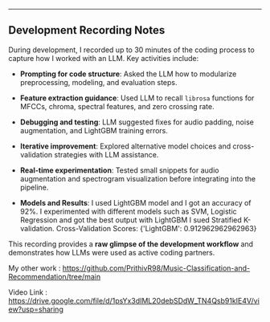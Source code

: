 ---

## Development Recording Notes

During development, I recorded up to 30 minutes of the coding process to capture how I worked with an LLM. Key activities include:

- **Prompting for code structure**: Asked the LLM how to modularize preprocessing, modeling, and evaluation steps.
- **Feature extraction guidance**: Used LLM to recall `librosa` functions for MFCCs, chroma, spectral features, and zero crossing rate.
- **Debugging and testing**: LLM suggested fixes for audio padding, noise augmentation, and LightGBM training errors.
- **Iterative improvement**: Explored alternative model choices and cross-validation strategies with LLM assistance.
- **Real-time experimentation**: Tested small snippets for audio augmentation and spectrogram visualization before integrating into the pipeline.

- **Models and Results**: I used LightGBM model and I got an accuracy of 92%. I experimented with different models such as SVM, Logistic Regression and got the best output with LightGBM I sued Stratified K-validation. 
Cross-Validation Scores: {'LightGBM': 0.912962962962963}

This recording provides a **raw glimpse of the development workflow** and demonstrates how LLMs were used as active coding partners.


My other work : https://github.com/PrithivR98/Music-Classification-and-Recommendation/tree/main

Video Link : https://drive.google.com/file/d/1psYx3dIML20debSDdW_TN4Qsb91kIE4V/view?usp=sharing
